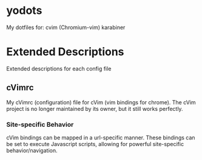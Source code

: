 # yodots
My dotfiles for:
cvim (Chromium-vim)
karabiner

# Extended Descriptions
Extended descriptions for each config file

## cVimrc
My cVimrc (configuration) file for cVim (vim bindings for chrome).
The cVim project is no longer maintained by its owner, but it still works perfectly.

### Site-specific Behavior
cVim bindings can be mapped in a url-specific manner. These bindings can be set to execute Javascript scripts, allowing for powerful site-specific behavior/navigation.
